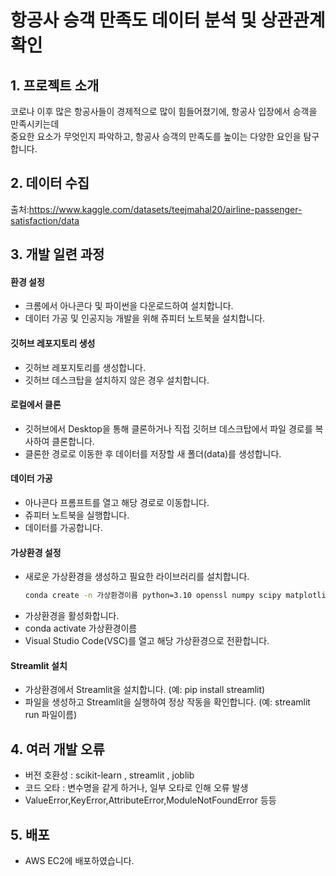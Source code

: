 # 항공사 승객 만족도 데이터 분석 및 상관관계 확인

## 1. 프로젝트 소개
코로나 이후 많은 항공사들이 경제적으로 많이 힘들어졌기에, 항공사 입장에서 승객을 만족시키는데  
중요한 요소가 무엇인지 파악하고, 항공사 승객의 만족도를 높이는 다양한 요인을 탐구합니다. 

## 2. 데이터 수집
출처:https://www.kaggle.com/datasets/teejmahal20/airline-passenger-satisfaction/data

## 3. 개발 일련 과정

#### 환경 설정
- 크롬에서 아나콘다 및 파이썬을 다운로드하여 설치합니다.
- 데이터 가공 및 인공지능 개발을 위해 쥬피터 노트북을 설치합니다.

#### 깃허브 레포지토리 생성

- 깃허브 레포지토리를 생성합니다.
- 깃허브 데스크탑을 설치하지 않은 경우 설치합니다.

#### 로컬에서 클론

- 깃허브에서 Desktop을 통해 클론하거나 직접 깃허브 데스크탑에서 파일 경로를 복사하여 클론합니다.
- 클론한 경로로 이동한 후 데이터를 저장할 새 폴더(data)를 생성합니다.

#### 데이터 가공

- 아나콘다 프롬프트를 열고 해당 경로로 이동합니다.
- 쥬피터 노트북을 실행합니다.
- 데이터를 가공합니다.

#### 가상환경 설정

- 새로운 가상환경을 생성하고 필요한 라이브러리를 설치합니다.
  ```bash
  conda create -n 가상환경이름 python=3.10 openssl numpy scipy matplotlib ipython scikit-learn pandas pillow jupyter seaborn

 - 가상환경을 활성화합니다.
 - conda activate 가상환경이름
- Visual Studio Code(VSC)를 열고 해당 가상환경으로 전환합니다.

#### Streamlit 설치
- 가상환경에서 Streamlit을 설치합니다. (예: pip install streamlit)
- 파일을 생성하고 Streamlit을 실행하여 정상 작동을 확인합니다. (예: streamlit run 파일이름)


## 4. 여러 개발 오류
- 버전 호환성 : scikit-learn , streamlit , joblib
- 코드 오타 : 변수명을 같게 하거나, 일부 오타로 인해 오류 발생
- ValueError,KeyError,AttributeError,ModuleNotFoundError 등등

## 5. 배포
- AWS EC2에 배포하였습니다.






